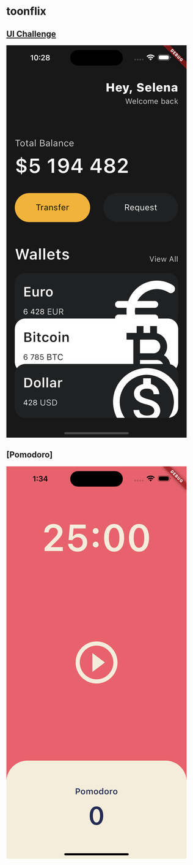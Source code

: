 # toonflix

## [UI Challenge](https://dribbble.com/shots/19858341-Finnancial-Mobile-IOS-App)

![Screenshot](./ui_challenge.png)

## [Pomodoro]

![Screenshot](./pomodoro.png)
